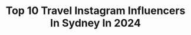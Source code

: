 ---
title: Top 10 Travel Instagram Influencers In Sydney In 2024
description: >-
  Find top travel Instagram influencers in Sydney in 2024. Most popular hashtags: #sydney #australia #travel #travelaustralia.
platform: Instagram
hits: 261
text_top: Analyze the best Instagram influencers on inBeat.
text_bottom: inBeat holds 261 Instagram influencers like this in Sydney, Australia for you to collaborate.
profiles:
  - username: "aymiecahill"
    fullname: >-
      A Y M I E . C A H I L L
    bio: >-
      Fashion | Interiors | Beauty | Travel Sydney | TikTok: aymiecahill Represented by: @neonmgmt Email: charley@neonmgmt.com
    location: "Australia"
    followers: 47587
    engagement: 125
    commentsToLikes: 0.033321
    id: cl7gbc4dcs5k00i23boh4pj7z
    verified: false
    hashtags: "#luxuryskincare, #byredoparfums, #butfirstcoffee, #meccamoment"
  - username: "jolyslife"
    fullname: >-
      Jolyslife | lifestyle + travel
    bio: >-
      Miss Artistic Talent🏆 Winner of Women Leadership Award  Miss Australia Chinese Pageant Finalist 2023 Top Sydney influencer in 2020 & 2023💜
    location: "Australia"
    followers: 23193
    engagement: 538
    commentsToLikes: 0.490571
    id: ck9hbrzaqi6iw0j78cuznesd4
    verified: false
    hashtags: "#australia, #portraitphotography, #portrait, #exploreaustralia"
  - username: "timdraxl"
    fullname: >-
      Tim Draxl
    bio: >-
      Actor/Singer/Painter (a representation but by no means the definition)
    location: "Australia"
    followers: 30640
    engagement: 718
    commentsToLikes: 0.015052
    id: ck6uer6m8sm880j71d7o3b9fj
    verified: false
    hashtags: "#beard, #ink, #travel, #sydney"
  - username: "melissahoyer"
    fullname: >-
      MELISSA HOYER
    bio: >-
      Media Missy👩🏼‍💻📺🎙 Lifestyle, travel, pop culture, beauty, style editor. MC. Media Relations Director. Collabs. @icmscampus fash biz degree mentor.
    location: "Australia"
    followers: 51538
    engagement: 39
    commentsToLikes: 0.042347
    id: ck5ckofrhxaky0i11oe60tsd7
    verified: true
    hashtags: "#southernhighlands, #travel, #sydney, #travelwriter"
  - username: "sheilaflores__"
    fullname: >-
      Sheila Flores
    bio: >-
      📍Barcelona 🇪🇸 @sportexperienceaus 🇦🇺
    location: "Australia"
    followers: 18734
    engagement: 342
    commentsToLikes: 0.091685
    id: ck6touy80g8ze0j71z1z9chnn
    verified: false
    hashtags: "#travelsydney, #sheisnotlost, #livetravelchannel, #beautifuldestinations"
  - username: "pippuveendran"
    fullname: >-
      Pip Puveendran
    bio: >-
      look & feel your best 💪🏾 👨🏽‍🦱 fashion | hair | lifestyle 📩 pippuveendran@gmail.com 👇🏽 to learn more about UP Express
    location: "Australia"
    followers: 15028
    engagement: 443
    commentsToLikes: 0.087433
    id: cl0ir9uf1k8ks0i23is6885tr
    verified: false
    hashtags: "#menscurlyhair, #menshair, #toronto, #fallfashion"
  - username: "salt.and.charcoal"
    fullname: >-
      Chris & Bec | Adventure Travel
    bio: >-
      ☯ Adventure couple from Australia ✈ Full time travel from our bus or backpack ⋒ Freebies, Blog + More👇
    location: "Australia"
    followers: 89494
    engagement: 246
    commentsToLikes: 0.094451
    id: clb3mowlh3gkp0i23na14276j
    verified: false
    hashtags: "#vanlife, #westernaustralia, #visitbc, #buslife"
  - username: "agirltastingwhiskey"
    fullname: >-
      Nadia Jackson
    bio: >-
      💭Whisk(e)y, Events, Lifestyle & fun. 🥃Drink Responsibly 🇦🇺Adelaide, Australia ✉️nadia@agirltastingwhiskey.com
    location: "Australia"
    followers: 68367
    engagement: 236
    commentsToLikes: 0.125602
    id: ck0w70opfb68t0i19b1p2d9bp
    verified: false
    hashtags: "#ireland, #bourbon, #irishwhiskey, #adelaidewhisky"
  - username: "ootdstylistaa"
    fullname: >-
      Nisha Sharma
    bio: >-
      🏠Sydney, Australia #IndianAussie Hearts fashion, beauty, exploring places & all things luxury ✨ 🏷New fashion & styles everyday 📩Dm/email Collabs
    location: "Australia"
    followers: 25576
    engagement: 187
    commentsToLikes: 0.084826
    id: ckaot5lgvuh960i78yh489cri
    verified: false
    hashtags: "#indian, #melbournefashion, #styleinspiration, #fashioninspo"
  - username: "our.fam.in.squares"
    fullname: >-
      Joanne Helm
    bio: >-
      UGC Creator specialising in reels Family life - beach life Pls enquire at duggy49@hotmail.com for collaboration
    location: "Australia"
    followers: 30402
    engagement: 132
    commentsToLikes: 0.076467
    id: ck1387nofew210i195ddak1dt
    verified: false
    hashtags: "#amazing, #melbourneblogger, #travelaustralia, #reelitfeelit"
---